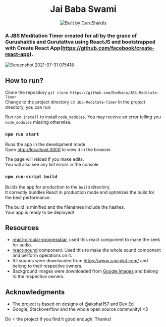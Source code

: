 <h1 align="center"> Jai Baba Swami </h1>

</p>

<p align="center">
  <a href="https://en.samarpanmeditation.org/"><img alt="Built by GuruShaktis" src="https://img.shields.io/badge/built%20by-GuruShaktis-brightgreen.svg?colorB=d30320"></a>
  
  </p>

### A JBS Meditation Timer created for all by the grace of Gurushaktis and Gurutattva using ReactJS and bootstrapped with Create React App(https://github.com/facebook/create-react-app).
 

![Screenshot 2021-07-31 075418](https://user-images.githubusercontent.com/71846548/127725982-dc1a8739-5199-48c0-9a55-10bde39dfad7.jpg)

## How to run?
Clone the repository
`git clone https://github.com/Rodhanp/JBS-Meditate-Timer`<br>
Change to the project directory
`cd JBS-Meditate-Timer`
In the project directory, you can run:

Run `npm install` to install `node_modules`. You may receive an error telling you `node_modules` missing otherwise.

### `npm run start`

Runs the app in the development mode.<br>
Open [http://localhost:3000](http://localhost:3000) to view it in the browser.

The page will reload if you make edits.<br>
You will also see any lint errors in the console.

### `npm run-script build`

Builds the app for production to the `build` directory.<br>
It correctly bundles React in production mode and optimizes the build for the best performance.

The build is minified and the filenames include the hashes.<br>
Your app is ready to be deployed!

## Resources
* [react-circular-progressbar](https://github.com/kevinsqi/react-circular-progressbar), used this react component to make the seek for audio.
* [react-sound](https://github.com/leoasis/react-sound) component. Used this to make the whole sound component and perform operations on it.
* All sounds were downloaded from https://www.zapsplat.com/ and belong to their respective owners.
* Background images were downloaded from [Google Images](https://images.google.com) and belong to the respective owners.


## Acknowledgments
* The project is based on designs of [@akshat157](https://github.com/akshat157/meditate-app) and [Dev Ed](https://www.youtube.com/channel/UClb90NQQcskPUGDIXsQEz5Q)
* Google, Stackoverflow and the whole open source community! <3

Do :star: the project if you find it good enough. Thanks!
